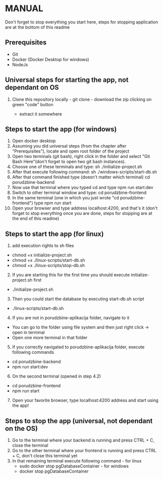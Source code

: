 # MANUAL
Don't forget to stop everything you start here, steps for stopping application are at the bottom of this readme

## Prerequisites
  - Git
  - Docker (Docker Desktop for windows)
  - NodeJs

## Universal steps for starting the app, not dependant on OS
  1. Clone this repository locally
    - git clone <link-of-the-repo>
    - download the zip clicking on green "code" button
      - extract it somewhere

## Steps to start the app (for windows)
  1. Open docker desktop
  2. Assuming you did universal steps (from the chapter after "Prerequisites"), locate and open root folder of the project
  3. Open two terminals (git bash), right click in the folder and select "Git Bash Here"(don't forget to open two git bash instances).
  4. Choose one of these terminals and type: sh ./initialize-project.sh
  5. After that execute following command: sh ./windows-scripts/start-db.sh
  6. After that command finished type (doesn't matter which terminal) cd porudzbine-backend
  7. Now use that terminal where you typed cd and type npm run start:dev
  8. Switch to other terminal window and type: cd porudzbine-frontend
  9. In the same terminal (one in which you just wrote "cd porudzbine-frontend") type npm run start
  10. Open your browser and type address localhost:4200, and that's it (don't forget to stop everything once you are done, steps for stopping are at the end of this readme)

## Steps to start the app (for linux)
  1. add execution rights to sh files 
   - chmod +x initialize-project.sh
   - chmod +x ./linux-scripts/start-db.sh
   - chmod +x ./linux-scripts/stop-db.sh
  
  2. If you are starting this for the first time you should execute initialize-project.sh first
   - ./initialize-project.sh
  
  3. Then you could start the database by executing start-db.sh script
   - ./linux-scripts/start-db.sh
  
  4. If you are not in porudzbine-aplikacija folder, navigate to it 
   - You can go to the folder using file system and then just right click -> open in terminal
   - Open one more terminal in that folder
  
  5. If you correctly navigated to porudzbine-aplikacija folder, execute following commands
   - cd porudzbine-backend
   - npm run start:dev
  
  6. On the second terminal (opened in step 4.2)
   - cd porudzbine-frontend
   - npm run start

  7. Open your favorite browser, type localhost:4200 address and start using the app!

## Steps to stop the app (universal, not dependant on the OS)
  1. Go to the terminal where your backend is running and press CTRL + C, close the terminal
  2. Go to the other terminal where your frontend is running and press CTRL + C, don't close this terminal yet
  3. In that remaining terminal execute following command 
    - for linux
      - sudo docker stop pgDatabaseContainer
    - for windows
      - docker stop pgDatabaseContainer
